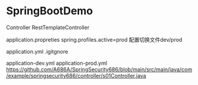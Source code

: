 # SpringBootDemo
Controller
RestTemplateController


application.propreties
spring.profiles.active=prod  配置切换文件dev/prod

application.yml   .igitgnore

application-dev.yml
application-prod.yml
https://github.com/A686A/SpringSecurity686/blob/main/src/main/java/com/example/springsecurity686/controller/s01Controller.java
